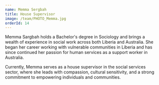 ```yaml
---
name: Memma Sergbah
title: House Supervisor
image: /team/PHOTO_Memma.jpg
orderId: 14
---
```


Memma Sargbah holds a Bachelor's degree in Sociology and brings a wealth of experience in social work across both Liberia and Australia. She began her career working with vulnerable communities in Liberia and has since continued her passion for human services as a support worker in Australia.

Currently, Memma serves as a house supervisor in the social services sector, where she leads with compassion, cultural sensitivity, and a strong commitment to empowering individuals and communities.